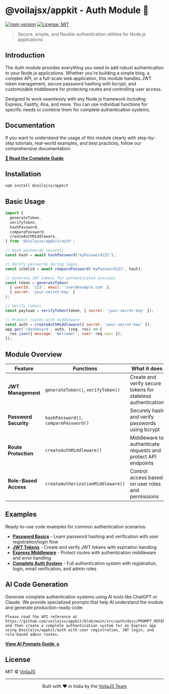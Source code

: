 # @voilajsx/appkit - Auth Module 🔐

[![npm version](https://img.shields.io/npm/v/@voilajsx/appkit.svg)](https://www.npmjs.com/package/@voilajsx/appkit)
[![License: MIT](https://img.shields.io/badge/License-MIT-yellow.svg)](https://opensource.org/licenses/MIT)

> Secure, simple, and flexible authentication utilities for Node.js applications

## Introduction

The Auth module provides everything you need to add robust authentication to
your Node.js applications. Whether you're building a simple blog, a complex API,
or a full-scale web application, this module handles JWT token management,
secure password hashing with bcrypt, and customizable middleware for protecting
routes and controlling user access.

Designed to work seamlessly with any Node.js framework including Express,
Fastify, Koa, and more. You can use individual functions for specific needs or
combine them for complete authentication systems.

## Documentation

If you want to understand the usage of this module clearly with step-by-step
tutorials, real-world examples, and best practices, follow our comprehensive
documentation:

**[📖 Read the Complete Guide](https://voilajsx.github.io/appkit/docs/auth)**

## Installation

```bash
npm install @voilajsx/appkit
```

## Basic Usage

```javascript
import {
  generateToken,
  verifyToken,
  hashPassword,
  comparePassword,
  createAuthMiddleware,
} from '@voilajsx/appkit/auth';

// Hash passwords securely
const hash = await hashPassword('myPassword123');

// Verify passwords during login
const isValid = await comparePassword('myPassword123', hash);

// Generate JWT tokens for authenticated sessions
const token = generateToken(
  { userId: '123', email: 'user@example.com' },
  { secret: 'your-secret-key' }
);

// Verify tokens
const payload = verifyToken(token, { secret: 'your-secret-key' });

// Protect routes with middleware
const auth = createAuthMiddleware({ secret: 'your-secret-key' });
app.get('/dashboard', auth, (req, res) => {
  res.json({ message: 'Welcome!', user: req.user });
});
```

## Module Overview

| Feature               | Functions                             | What it does                                                  |
| --------------------- | ------------------------------------- | ------------------------------------------------------------- |
| **JWT Management**    | `generateToken()`, `verifyToken()`    | Create and verify secure tokens for stateless authentication  |
| **Password Security** | `hashPassword()`, `comparePassword()` | Securely hash and verify passwords using bcrypt               |
| **Route Protection**  | `createAuthMiddleware()`              | Middleware to authenticate requests and protect API endpoints |
| **Role-Based Access** | `createAuthorizationMiddleware()`     | Control access based on user roles and permissions            |

## Examples

Ready-to-use code examples for common authentication scenarios:

- **[Password Basics](https://github.com/voilajsx/appkit/blob/main/src/auth/examples/01-password-basics.js)** -
  Learn password hashing and verification with user registration/login flow
- **[JWT Tokens](https://github.com/voilajsx/appkit/blob/main/src/auth/examples/02-jwt-basics.js)** -
  Create and verify JWT tokens with expiration handling
- **[Express Middleware](https://github.com/voilajsx/appkit/blob/main/src/auth/examples/03-simple-middleware.js)** -
  Protect routes with authentication middleware and error handling
- **[Complete Auth System](https://github.com/voilajsx/appkit/blob/main/src/auth/examples/auth-demo-app)** -
  Full authentication system with registration, login, email verification, and
  admin roles

## AI Code Generation

Generate complete authentication systems using AI tools like ChatGPT or Claude.
We provide specialized prompts that help AI understand the module and generate
production-ready code:

```
Please read the API reference at https://github.com/voilajsx/appkit/blob/main/src/auth/docs/PROMPT_REFERENCE.md and then create a complete authentication system for an Express app using @voilajsx/appkit/auth with user registration, JWT login, and role-based admin routes.
```

**[View AI Prompts Guide →](https://github.com/voilajsx/appkit/blob/main/src/auth/docs/PROMPT_REFERENCE.md)**

## License

MIT © [VoilaJS](https://github.com/voilajsx)

---

<p align="center">
  Built with ❤️ in India by the <a href="https://github.com/orgs/voilajsx/people">VoilaJS Team</a>
</p>
